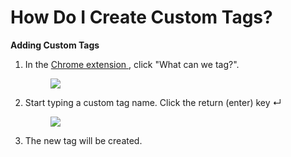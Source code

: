 # How Do I Create Custom Tags?

**Adding Custom Tags**

1.  In the [Chrome extension ](6198282-how-to-install-the-codegem-chrome-extension.html), click "What can we tag?".

    <figure><img src="https://d15txwkj13xtvh.cloudfront.net/downloads.intercomcdn.com/i/o/510922080/1058bad8099fec88cdd94975/image.png" /></figure>

2.  Start typing a custom tag name. Click the return (enter) key ↵

    <figure><img src="https://d15txwkj13xtvh.cloudfront.net/downloads.intercomcdn.com/i/o/510920037/b0cfc640426613e8fed015b6/image.png" /></figure>

3.  The new tag will be created.
